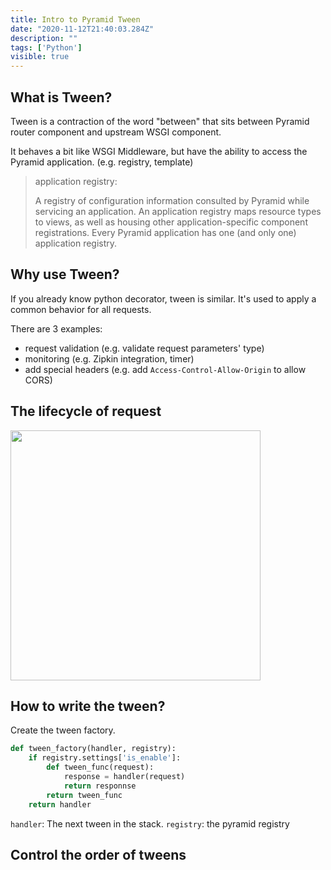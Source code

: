 ```yaml
---
title: Intro to Pyramid Tween 
date: "2020-11-12T21:40:03.284Z"
description: ""
tags: ['Python']
visible: true 
---
```


## What is Tween?

Tween is a contraction of the word "between" that sits between Pyramid router component and upstream WSGI component. 

It behaves a bit like WSGI Middleware, but have the ability to access the Pyramid application. (e.g. registry, template)

> application registry: 
> 
> A registry of configuration information consulted by Pyramid while servicing an application. An application registry maps resource types to views, as well as housing other application-specific component registrations. Every Pyramid application has one (and only one) application registry.

## Why use Tween?
If you already know python decorator, tween is similar. It's used to apply a common behavior for all requests.

There are 3 examples:
- request validation (e.g. validate request parameters' type)
- monitoring (e.g. Zipkin integration, timer)
- add special headers (e.g. add `Access-Control-Allow-Origin` to allow CORS)

## The lifecycle of request
<Img src="/images/pyramid-tween-and-request-lifecycle.png" width='400px'/>

## How to write the tween?
Create the tween factory.

```python
def tween_factory(handler, registry):
    if registry.settings['is_enable']:
        def tween_func(request):
            response = handler(request)
            return responnse
        return tween_func
    return handler
```
`handler`: The next tween in the stack.
`registry`: the pyramid registry

## Control the order of tweens